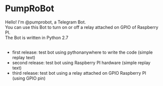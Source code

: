PumpRoBot
====

Hello! I'm @pumprobot, a Telegram Bot.<br>
You can use this Bot to turn on or off a relay attached on GPIO of Raspberry PI.<br>
The Bot is written in Python 2.7<br><br>

<ul>
<li>first release: test bot using pythonanywhere to write the code (simple replay text)</li>
<li>second release: test bot using Raspberry PI hardware (simple replay text)</li>
<li>third release: test bot using a relay attached on GPIO Raspberry PI (using GPIO pin)</li>
</ul>
